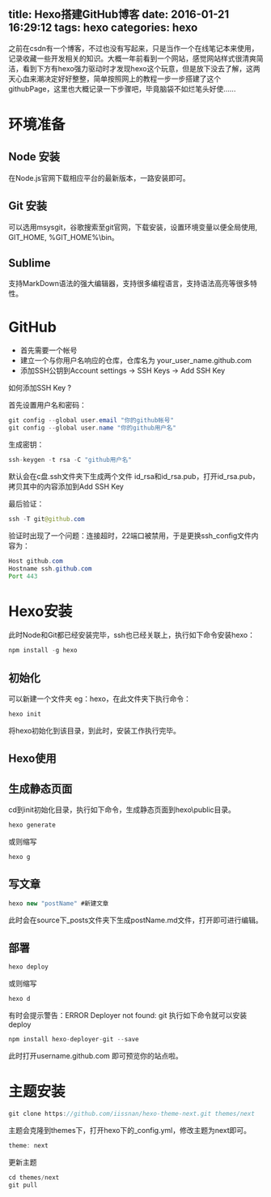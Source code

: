 title: Hexo搭建GitHub博客
date: 2016-01-21 16:29:12
tags: hexo
categories: hexo
---
 之前在csdn有一个博客，不过也没有写起来，只是当作一个在线笔记本来使用，记录收藏一些开发相关的知识。大概一年前看到一个网站，感觉网站样式很清爽简洁，看到下方有hexo强力驱动时才发现hexo这个玩意，但是放下没去了解，这两天心血来潮决定好好整整，简单按照网上的教程一步一步搭建了这个githubPage，这里也大概记录一下步骤吧，毕竟脑袋不如烂笔头好使......

<!--more-->

# 环境准备

## Node 安装

在Node.js官网下载相应平台的最新版本，一路安装即可。

## Git 安装

可以选用msysgit，谷歌搜索至git官网，下载安装，设置环境变量以便全局使用, GIT_HOME, %GIT_HOME%\bin。

## Sublime 

支持MarkDown语法的强大编辑器，支持很多编程语言，支持语法高亮等很多特性。

# GitHub

- 首先需要一个帐号
- 建立一个与你用户名响应的仓库，仓库名为 your_user_name.github.com
- 添加SSH公钥到Account settings -> SSH Keys -> Add SSH Key

如何添加SSH Key ?

首先设置用户名和密码：  

```	java
git config --global user.email "你的github帐号"
git config --global user.name "你的github用户名"  
```

生成密钥：  

```	java  
ssh-keygen -t rsa -C "github用户名"  
```

默认会在c盘.ssh文件夹下生成两个文件 id_rsa和id_rsa.pub，打开id_rsa.pub，拷贝其中的内容添加到Add SSH Key

最后验证：

```	java  
ssh -T git@github.com
```

验证时出现了一个问题：连接超时，22端口被禁用，于是更换ssh_config文件内容为：

```	java
Host github.com  
Hostname ssh.github.com  
Port 443
```

# Hexo安装

此时Node和Git都已经安装完毕，ssh也已经关联上，执行如下命令安装hexo：

```	java
npm install -g hexo
```

## 初始化
可以新建一个文件夹 eg：hexo，在此文件夹下执行命令：

```	java
hexo init
```

将hexo初始化到该目录，到此时，安装工作执行完毕。

## Hexo使用

## 生成静态页面
cd到init初始化目录，执行如下命令，生成静态页面到hexo\public目录。
	 
```	java
hexo generate
```

或则缩写
	
```	java
hexo g
```

## 写文章

```	java
hexo new "postName" #新建文章
```

此时会在source下_posts文件夹下生成postName.md文件，打开即可进行编辑。

## 部署

```	java
hexo deploy
```

或则缩写

```	java
hexo d
```

有时会提示警告：ERROR Deployer not found: git
执行如下命令就可以安装deploy
   
```	java 
npm install hexo-deployer-git --save
```

此时打开username.github.com 即可预览你的站点啦。

# 主题安装

```	java	
git clone https://github.com/iissnan/hexo-theme-next.git themes/next
```

主题会克隆到themes下，打开hexo下的_config.yml，修改主题为next即可。
	
```	java
theme: next
```

更新主题
	
```	java
cd themes/next
git pull
```